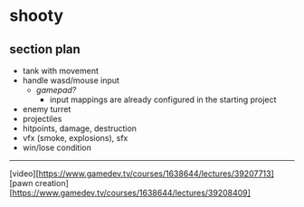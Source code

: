 shooty
======

section plan
------------

- tank with movement
- handle wasd/mouse input
  - _gamepad?_
    - input mappings are already configured in the starting project
- enemy turret
- projectiles
- hitpoints, damage, destruction
- vfx (smoke, explosions), sfx
- win/lose condition

---

[video][https://www.gamedev.tv/courses/1638644/lectures/39207713]
[pawn creation][https://www.gamedev.tv/courses/1638644/lectures/39208409]
